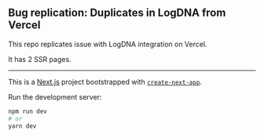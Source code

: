 ## Bug replication: Duplicates in LogDNA from Vercel

This repo replicates issue with LogDNA integration on Vercel.

It has 2 SSR pages.

---

This is a [Next.js](https://nextjs.org/) project bootstrapped with [`create-next-app`](https://github.com/vercel/next.js/tree/canary/packages/create-next-app).

Run the development server:

```bash
npm run dev
# or
yarn dev
```